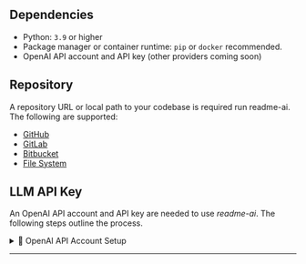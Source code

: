 ## Dependencies

* Python: `3.9` or higher
* Package manager or container runtime: `pip` or `docker` recommended.
* OpenAI API account and API key (other providers coming soon)

## Repository

A repository URL or local path to your codebase is required run readme-ai. The following are supported:

- [GitHub](https://github.com/)
- [GitLab](https://gitlab.com/)
- [Bitbucket](https://bitbucket.org/)
- [File System](https://en.wikipedia.org/wiki/File_system)

## LLM API Key

An OpenAI API account and API key are needed to use *readme-ai*. The following steps outline the process.

<details closed>
  <summary>🔐 OpenAI API Account Setup</summary>
  <ol>
    <li>Go to the <a href="https://platform.openai.com/">OpenAI website</a>.</li>
    <li>Click the "Sign up for free" button.</li>
    <li>Fill out the registration form with your information and agree to the terms of service.</li>
    <li>Once logged in, click on the "API" tab.</li>
    <li>Follow the instructions to create a new API key.</li>
    <li>Copy the API key and keep it in a secure place.</li>
  </ol>
</details>

---
